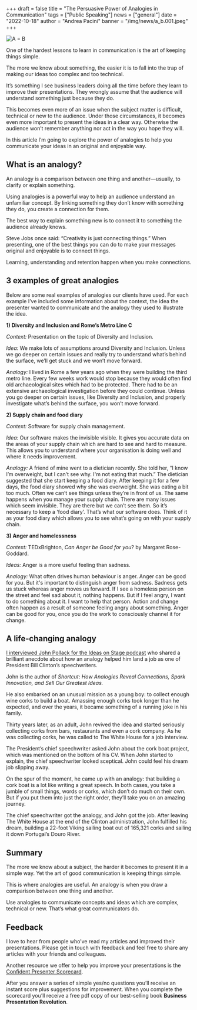 +++
draft = false
title = "The Persuasive Power of Analogies in Communication"
tags = ["Public Speaking"]
news = ["general"]
date = "2022-10-18"
author = "Andrea Pacini"
banner = "/img/news/a_b.001.jpeg"
+++
<!--StartFragment-->

![A = B](/img/news/169_1_.png)

One of the hardest lessons to learn in communication is the art of keeping things simple.

The more we know about something, the easier it is to fall into the trap of making our ideas too complex and too technical.

It’s something I see business leaders doing all the time before they learn to improve their presentations. They wrongly assume that the audience will understand something just because they do.

This becomes even more of an issue when the subject matter is difficult, technical or new to the audience. Under those circumstances, it becomes even more important to present the ideas in a clear way. Otherwise the audience won’t remember anything nor act in the way you hope they will.

In this article I’m going to explore the power of analogies to help you communicate your ideas in an original and enjoyable way. 

## What is an analogy?

An analogy is a comparison between one thing and another—usually, to clarify or explain something.

Using analogies is a powerful way to help an audience understand an unfamiliar concept. By linking something they don’t know with something they do, you create a connection for them. 

The best way to explain something new is to connect it to something the audience already knows.

Steve Jobs once said: “Creativity is just connecting things.” When presenting, one of the best things you can do to make your messages original and enjoyable is to connect things. 

Learning, understanding and retention happen when you make connections.

## 3 examples of great analogies 

Below are some real examples of analogies our clients have used. For each example I’ve included some information about the context, the idea the presenter wanted to communicate and the analogy they used to illustrate the idea. 

**1) Diversity and Inclusion and Rome’s Metro Line C**

*Context:* Presentation on the topic of Diversity and Inclusion. 

*Idea:* We make lots of assumptions around Diversity and Inclusion. Unless we go deeper on certain issues and really try to understand what’s behind the surface, we’ll get stuck and we won’t move forward.

*Analogy:* I lived in Rome a few years ago when they were building the third metro line. Every few weeks work would stop because they would often find old archaeological sites which had to be protected. There had to be an extensive archaeological investigation before they could continue. Unless you go deeper on certain issues, like Diversity and Inclusion, and properly investigate what’s behind the surface, you won’t move forward. 

**2) Supply chain and food diary** 

*Context:* Software for supply chain management.  

*Idea:* Our software makes the invisible visible. It gives you accurate data on the areas of your supply chain which are hard to see and hard to measure. This allows you to understand where your organisation is doing well and where it needs improvement.

*Analogy:* A friend of mine went to a dietician recently. She told her, “I know I’m overweight, but I can’t see why. I'm not eating that much.” The dietician suggested that she start keeping a food diary. After keeping it for a few days, the food diary showed why she was overweight. She was eating a bit too much. Often we can’t see things unless they’re in front of us. The same happens when you manage your supply chain. There are many issues which seem invisible. They are there but we can’t see them. So it’s necessary to keep a ‘food diary’. That’s what our software does. Think of it as your food diary which allows you to see what’s going on with your supply chain. 

**3) Anger and homelessness**

*Context:* TEDxBrighton, *Can Anger be Good for you*? by Margaret Rose-Goddard.

*Ideas:* Anger is a more useful feeling than sadness.

*Analogy:* What often drives human behaviour is anger. Anger can be good for you. But it's important to distinguish anger from sadness. Sadness gets us stuck whereas anger moves us forward. If I see a homeless person on the street and feel sad about it, nothing happens. But if I feel angry, I want to do something about it. I want to help that person. Action and change often happen as a result of someone feeling angry about something. Anger can be good for you, once you do the work to consciously channel it for change. 

## A life-changing analogy

[I interviewed John Pollack for the Ideas on Stage podcast](https://youtu.be/D1oBUMixJLk) who shared a brilliant anecdote about how an analogy helped him land a job as one of President Bill Clinton’s speechwriters.

John is the author of *Shortcut*: *How Analogies Reveal Connections, Spark Innovation, and Sell Our Greatest Ideas.* 

He also embarked on an unusual mission as a young boy: to collect enough wine corks to build a boat. Amassing enough corks took longer than he expected, and over the years, it became something of a running joke in his family.

Thirty years later, as an adult, John revived the idea and started seriously collecting corks from bars, restaurants and even a cork company. As he was collecting corks, he was called to The White House for a job interview.

The President’s chief speechwriter asked John about the cork boat project, which was mentioned on the bottom of his CV. When John started to explain, the chief speechwriter looked sceptical. John could feel his dream job slipping away.

On the spur of the moment, he came up with an analogy: that building a cork boat is a lot like writing a great speech. In both cases, you take a jumble of small things, words or corks, which don’t do much on their own. But if you put them into just the right order, they’ll take you on an amazing journey.

The chief speechwriter got the analogy, and John got the job. After leaving The White House at the end of the Clinton administration, John fulfilled his dream, building a 22-foot Viking sailing boat out of 165,321 corks and sailing it down Portugal’s Douro River.

## Summary

The more we know about a subject, the harder it becomes to present it in a simple way. Yet the art of good communication is keeping things simple.

This is where analogies are useful. An analogy is when you draw a comparison between one thing and another. 

Use analogies to communicate concepts and ideas which are complex, technical or new. That’s what great communicators do.  

## Feedback 

I love to hear from people who’ve read my articles and improved their presentations. Please get in touch with feedback and feel free to share any articles with your friends and colleagues.

Another resource we offer to help you improve your presentations is the [Confident Presenter Scorecard](https://presentationscorecard.scoreapp.com/).

After you answer a series of simple yes/no questions you’ll receive an instant score plus suggestions for improvement. When you complete the scorecard you’ll receive a free pdf copy of our best-selling book **Business Presentation Revolution**.

<!--EndFragment-->